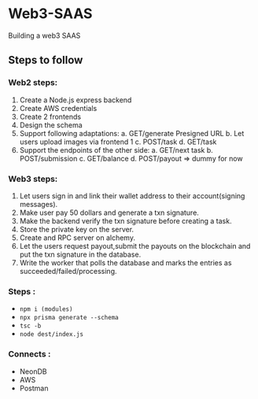# Web3-SAAS
Building a web3 SAAS 
## Steps to follow
### Web2 steps:
1. Create a Node.js express backend
2. Create AWS credentials
3. Create 2 frontends
4. Design the schema
5. Support following adaptations:
  a. GET/generate Presigned URL
  b. Let users upload images via frontend 1
  c. POST/task
  d. GET/task
6. Support the endpoints of the other side:
  a. GET/next task
  b. POST/submission
  c. GET/balance
  d. POST/payout => dummy for now
### Web3 steps:
1. Let users sign in and link their wallet address to their account(signing messages).
2. Make user pay 50 dollars and generate a txn signature.
3. Make the backend verify the txn signature before creating a task.
4. Store the private key on the server.
5. Create and RPC server on alchemy.
6. Let the users request payout,submit the payouts on the blockchain and put the txn signature in the database.
7. Write the worker that polls the database and marks the entries as succeeded/failed/processing.


### Steps :
- ```npm i (modules)```
- ```npx prisma generate --schema```
- ```tsc -b```
- ```node dest/index.js```

### Connects :
- NeonDB
- AWS
- Postman
